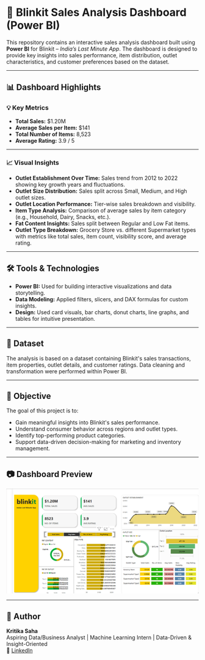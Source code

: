 # 🛒 Blinkit Sales Analysis Dashboard (Power BI)

This repository contains an interactive sales analysis dashboard built using **Power BI** for Blinkit – *India’s Last Minute App*. The dashboard is designed to provide key insights into sales performance, item distribution, outlet characteristics, and customer preferences based on the dataset.

---

## 📊 Dashboard Highlights

### 💡 Key Metrics
- **Total Sales:** $1.20M
- **Average Sales per Item:** $141
- **Total Number of Items:** 8,523
- **Average Rating:** 3.9 / 5

---

### 📈 Visual Insights

- **Outlet Establishment Over Time:** Sales trend from 2012 to 2022 showing key growth years and fluctuations.
- **Outlet Size Distribution:** Sales split across Small, Medium, and High outlet sizes.
- **Outlet Location Performance:** Tier-wise sales breakdown and visibility.
- **Item Type Analysis:** Comparison of average sales by item category (e.g., Household, Dairy, Snacks, etc.).
- **Fat Content Insights:** Sales split between Regular and Low Fat items.
- **Outlet Type Breakdown:** Grocery Store vs. different Supermarket types with metrics like total sales, item count, visibility score, and average rating.

---

## 🛠 Tools & Technologies

- **Power BI:** Used for building interactive visualizations and data storytelling.
- **Data Modeling:** Applied filters, slicers, and DAX formulas for custom insights.
- **Design:** Used card visuals, bar charts, donut charts, line graphs, and tables for intuitive presentation.

---

## 📂 Dataset

The analysis is based on a dataset containing Blinkit's sales transactions, item properties, outlet details, and customer ratings. Data cleaning and transformation were performed within Power BI.

---

## 🎯 Objective

The goal of this project is to:
- Gain meaningful insights into Blinkit's sales performance.
- Understand consumer behavior across regions and outlet types.
- Identify top-performing product categories.
- Support data-driven decision-making for marketing and inventory management.

---

## 📷 Dashboard Preview

![Dashboard Screenshot](https://github.com/Kritika-saha/Blinkit-sales-Dashboard/blob/3f6a33093c683930853a9cb82de6981cf014f0a7/Screenshot%202025-05-20%20122048.png)

---

## 📌 Author

**Kritika Saha**  
Aspiring Data/Business Analyst | Machine Learning Intern | Data-Driven & Insight-Oriented  
🔗 [LinkedIn](https://www.linkedin.com/in/kritika-saha24/) 





